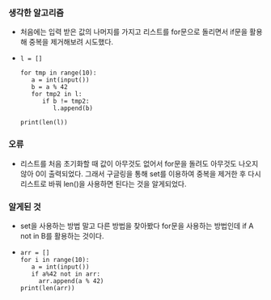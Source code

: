 ### 생각한 알고리즘
 - 처음에는 입력 받은 값의 나머지를 가지고 리스트를 for문으로 돌리면서 if문을 활용해 중복을 제거해보려 시도했다.
 -     l = []

       for tmp in range(10):
          a = int(input())
          b = a % 42
          for tmp2 in l:
             if b != tmp2:
                l.append(b)
            
       print(len(l))

### 오류
   -  리스트를 처음 초기화할 때 값이 아무것도 없어서 for문을 돌려도 아무것도 나오지 않아 0이 출력되었다.
      그래서 구글링을 통해 set를 이용하여 중복을 제거한 후 다시 리스트로 바꿔 len()을 사용하면 된다는 것을 알게되었다.

### 알게된 것
   - set을 사용하는 방법 말고 다른 방법을 찾아봤다
     for문을 사용하는 방법인데 if A not in B를 활용하는 것이다.
   -     arr = []
         for i in range(10):
            a = int(input())
            if a%42 not in arr:
              arr.append(a % 42)
         print(len(arr))

     
